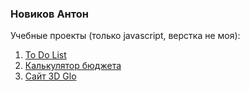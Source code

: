 ### Новиков Антон
Учебные проекты (только javascript, верстка не моя):
1. [To Do List](https://ant-nov.github.io/ToDoList/ "Перейти к To Do List")
2. [Калькулятор бюджета](https://ant-nov.github.io/BudgetCalculator/ "Переключиться на Калькулятор бюджета")
3. [Сайт 3D Glo](https://ant-nov.github.io/Glo3D/ "Перейти на 3D Glo")
